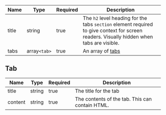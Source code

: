 | Name  | Type         | Required | Description                                                                                                                               |
| ----- | ------------ | -------- | ----------------------------------------------------------------------------------------------------------------------------------------- |
| title | string       | true     | The `h2` level heading for the tabs `section` element required to give context for screen readers. Visually hidden when tabs are visible. |
| tabs  | array`<tab>` | true     | An array of [tabs](#tab)                                                                                                                  |

## Tab

| Name    | Type   | Required | Description                                     |
| ------- | ------ | -------- | ----------------------------------------------- |
| title   | string | true     | The title for the tab                           |
| content | string | true     | The contents of the tab. This can contain HTML. |
